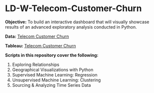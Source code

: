 # LD-W-Telecom-Customer-Churn

**Objective:**
To build an interactive dashboard that will visually showcase results of an advanced exploratory analysis conducted in Python.

**Data:**
[Telecom Customer Churn](https://www.mavenanalytics.io/data-playground)

**Tableau:**
[Telecom Customer Churn](https://public.tableau.com/views/TelecomCustomerChurn_16708840821120/Story1?:language=en-US&:display_count=n&:origin=viz_share_link)

**Scripts in this repository cover the following:**
1. Exploring Relationships
2. Geographical Visualizations with Python
3. Supervised Machine Learning: Regression
4. Unsupervised Machine Learning: Clustering
5. Sourcing & Analyzing Time Series Data

